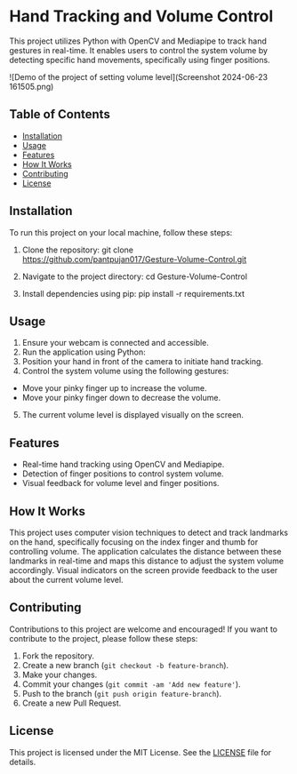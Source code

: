 # Hand Tracking and Volume Control

This project utilizes Python with OpenCV and Mediapipe to track hand gestures in real-time. It enables users to control the system volume by detecting specific hand movements, specifically using finger positions.

![Demo of the project of setting volume level](Screenshot 2024-06-23 161505.png)
## Table of Contents

- [Installation](#installation)
- [Usage](#usage)
- [Features](#features)
- [How It Works](#how-it-works)
- [Contributing](#contributing)
- [License](#license)

## Installation

To run this project on your local machine, follow these steps:

1. Clone the repository:
git clone https://github.com/pantpujan017/Gesture-Volume-Control.git

2. Navigate to the project directory:
cd Gesture-Volume-Control

3. Install dependencies using pip:
pip install -r requirements.txt


## Usage

1. Ensure your webcam is connected and accessible.
2. Run the application using Python:
3. Position your hand in front of the camera to initiate hand tracking.
4. Control the system volume using the following gestures:
- Move your pinky finger up to increase the volume.
- Move your pinky finger down to decrease the volume.
5. The current volume level is displayed visually on the screen.

## Features

- Real-time hand tracking using OpenCV and Mediapipe.
- Detection of finger positions to control system volume.
- Visual feedback for volume level and finger positions.

## How It Works

This project uses computer vision techniques to detect and track landmarks on the hand, specifically focusing on the index finger and thumb for controlling volume. The application calculates the distance between these landmarks in real-time and maps this distance to adjust the system volume accordingly. Visual indicators on the screen provide feedback to the user about the current volume level.

## Contributing

Contributions to this project are welcome and encouraged! If you want to contribute to the project, please follow these steps:

1. Fork the repository.
2. Create a new branch (`git checkout -b feature-branch`).
3. Make your changes.
4. Commit your changes (`git commit -am 'Add new feature'`).
5. Push to the branch (`git push origin feature-branch`).
6. Create a new Pull Request.

## License

This project is licensed under the MIT License. See the [LICENSE](LICENSE) file for details.


